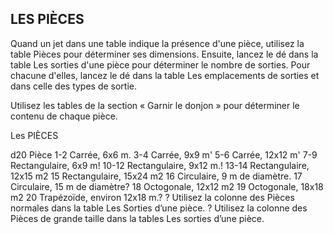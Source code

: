 ## LES PIÈCES


Quand un jet dans une table indique la présence d'une pièce,
utilisez la table Pièces pour déterminer ses dimensions.
Ensuite, lancez le dé dans la table Les sorties d'une pièce
pour déterminer le nombre de sorties. Pour chacune d'elles,
lancez le dé dans la table Les emplacements de sorties et
dans celle des types de sortie.

Utilisez les tables de la section « Garnir le donjon » pour
déterminer le contenu de chaque pièce.

Les PIÈCES

d20 Pièce
1-2 Carrée, 6x6 m.
3-4 Carrée, 9x9 m'
5-6 Carrée, 12x12 m'
7-9 Rectangulaire, 6x9 m!
10-12 Rectangulaire, 9x12 m.!
13-14 Rectangulaire, 12x15 m2
15  Rectangulaire, 15x24 m2
16 Circulaire, 9 m de diamètre.
17 Circulaire, 15 m de diamètre?
18  Octogonale, 12x12 m2
19  Octogonale, 18x18 m2
20  Trapézoïde, environ 12x18 m.?
? Utilisez la colonne des Pièces normales dans la table Les
Sorties d’une pièce.
? Utilisez la colonne des Pièces de grande taille dans la tables
Les sorties d’une pièce.
